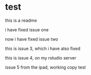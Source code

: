 # test

this is a readme 

i have fixed issue one

now i have fixed issue two

this is issue 3, which i have also fixed 

this is issue 4, on my rstudio server 

issue 5 from the ipad, working copy test 
